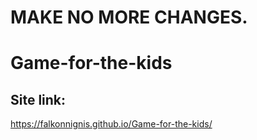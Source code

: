 # MAKE NO MORE CHANGES.



# Game-for-the-kids

## Site link:
https://falkonnignis.github.io/Game-for-the-kids/
